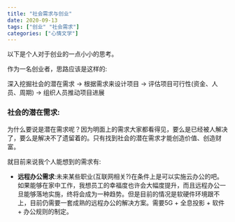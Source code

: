 ```yaml
---
title: "社会需求与创业"
date: 2020-09-13
tags: ["创业" "社会需求"]
categories: ["心情文学"]
---
```


以下是个人对于创业的一点小小的思考。

作为一名创业者，思路应该是这样的:

深入挖掘社会的潜在需求 ->  根据需求来设计项目 -> 评估项目可行性(资金、人员、周期) -> 组织人员推动项目进展

 

### 社会的潜在需求:

为什么要说是潜在需求呢？因为明面上的需求大家都看得见，要么是已经被人解决了，要么是解决不了遗留着的。只有找到社会的潜在需求才能创造价值、创造财富。

就目前来说我个人能想到的需求有:

- **远程办公需求**:未来某些职业(互联网相关?)在条件上是可以实施云办公的吧。如果能够在家中工作，我想员工的幸福度也许会大幅度提升，而且远程办公一旦能够落地实施，终将会成为一种趋势。但是目前的情况是软硬件环境跟不上，目前仍需要一套成熟的远程办公的解决方案。需要5G + 全息投影 + 软件 + 办公规则的制定。